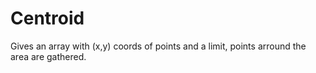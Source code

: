 # Centroid
 Gives an array with (x,y) coords of points and a limit, points arround the area are gathered.

 
